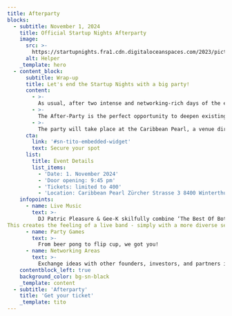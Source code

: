 ```yaml
---
title: Afterparty
blocks:
  - subtitle: November 1, 2024
    title: Official Startup Nights Afterparty
    image:
      src: >-
        https://startupnights.fra1.cdn.digitaloceanspaces.com/2023/pictures/2023-afterparty.png
      alt: Helper
    _template: hero
  - content_block:
      subtitle: Wrap-up
      title: Let's end the Startup Nights with a big party!
      content:
        - >-
          As usual, after two intense and networking-rich days of the expo, the obligatory After-Party will take place on Friday evening. This year, we've planned something special: the official After-Party of the Startup Nights will be held at a separate location. With this, we aim to offer you an even better party experience in a suitable environment with higher quality.
        - >-
          The After-Party is the perfect opportunity to deepen existing connections and make new ones. We want to use this opportunity to reflect on the past two days of the expo, celebrate, and wrap up the Startup Nights in a relaxed atmosphere. Many other founders will be there, eager to network in a casual setting and toast to two successful days.
        - >-
          The party will take place at the Caribbean Pearl, a venue directly at Winterthur train station. Spaces are limited, so make sure to secure your ticket for this year's After-Party as soon as possible!
      cta:
        link: '#sn-tito-embedded-widget'
        text: Secure your spot
      list:
        title: Event Details
        list_items:
          - 'Date: 1. November 2024'
          - 'Door opening: 9:45 pm'
          - 'Tickets: limited to 400'
          - 'Location: Caribbean Pearl Zürcher Strasse 3 8400 Winterthur'
    infopoints:
      - name: Live Music
        text: >-
          DJ Patric Pleasure & Gee-K skilfully combine ‘The Best Of Both Worlds’ by merging live music and DJ set as ‘DJandGuitar’ to create a rousing performance.
This creates the feeling of a live band - simply with a more diverse selection of songs and different music genres from RnB & Soul to Hip Hop to Disco & Funk to Rock, chart hits and pumping NuDisco beats.
      - name: Party Games
        text: >-
          From beer pong to flip cup, we got you!
      - name: Networking Areas
        text: >-
          Exchange ideas with other founders, investors, and partners in a relaxed atmosphere
    contentblock_left: true
    background_color: bg-sn-black
    _template: content
  - subtitle: 'Afterparty'
    title: 'Get your ticket'
    _template: tito
---
```


